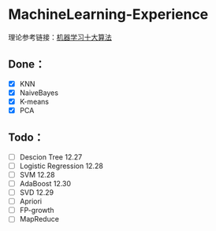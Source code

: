 # MachineLearning-Experience
理论参考链接：[机器学习十大算法](https://blog.csdn.net/qq_30057549/article/details/102309306)
## Done：
- [x] KNN
- [x] NaiveBayes
- [x] K-means
- [x] PCA

## Todo：
- [ ] Descion Tree 12.27
- [ ] Logistic Regression 12.28
- [ ] SVM 12.28
- [ ] AdaBoost 12.30
- [ ] SVD 12.29
- [ ] Apriori
- [ ] FP-growth
- [ ] MapReduce